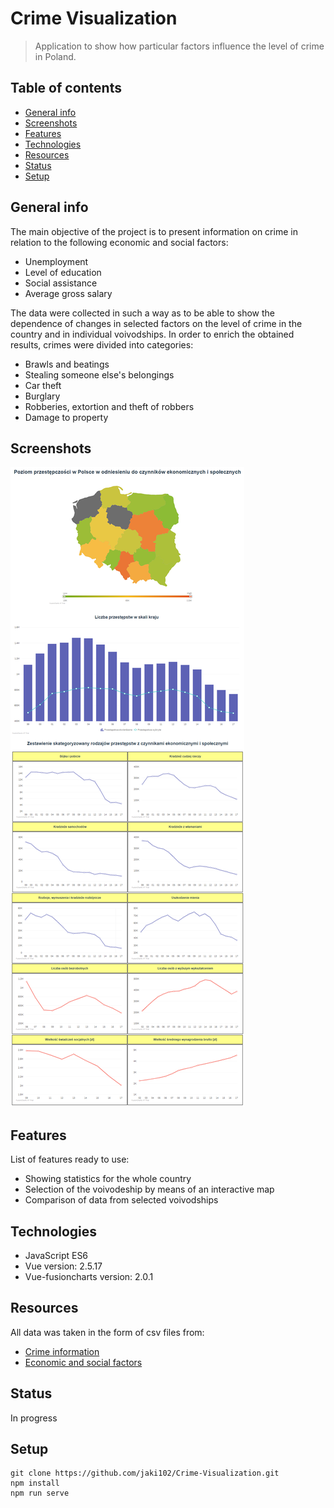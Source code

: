 # Crime Visualization
>Application to show how particular factors influence the level of crime in Poland.
## Table of contents
* [General info](#general-info)
* [Screenshots](#screenshots)
* [Features](#features)
* [Technologies](#technologies)
* [Resources](#resources)
* [Status](#status)
* [Setup](#setup)
## General info
The main objective of the project is to present information on crime in relation to the following economic and social factors:
* Unemployment
* Level of education
* Social assistance
* Average gross salary

The data were collected in such a way as to be able to show the dependence of changes in selected factors on the level of crime in the country and in individual voivodships. In order to enrich the obtained results, crimes were divided into categories:
* Brawls and beatings
* Stealing someone else's belongings
* Car theft
* Burglary
* Robberies, extortion and theft of robbers
* Damage to property
## Screenshots
![alt text](https://github.com/jaki102/Crime-Visualization/blob/master/src/assets/main_page.png "Main page")
## Features
List of features ready to use:
* Showing statistics for the whole country
* Selection of the voivodeship by means of an interactive map
* Comparison of data from selected voivodships
## Technologies
* JavaScript ES6
* Vue version: 2.5.17
* Vue-fusioncharts version: 2.0.1
## Resources
All data was taken in the form of csv files from:
* [Crime information](http://www.statystyka.policja.pl/ "Police's website")
* [Economic and social factors](https://bdl.stat.gov.pl/BDL/ "GUS's website")
## Status
In progress
## Setup
```
git clone https://github.com/jaki102/Crime-Visualization.git
npm install
npm run serve
```

